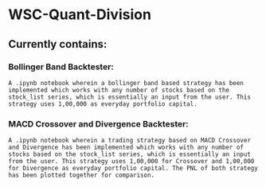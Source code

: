 # WSC-Quant-Division

## Currently contains:

### Bollinger Band Backtester: 
    A .ipynb notebook wherein a bollinger band based strategy has been implemented which works with any number of stocks based on the stock_list series, which is essentially an input from the user. This strategy uses 1,00,000 as everyday portfolio capital.

### MACD Crossover and Divergence Backtester:
    A .ipynb notebook wherein a trading strategy based on MACD Crossover and Divergence has been implemented which works with any number of stocks based on the stock_list series, which is essentially an input from the user. This strategy uses 1,00,000 for Crossover and 1,00,000 for Divergence as everyday portfolio capital. The PNL of both strategy has been plotted together for comparison.